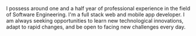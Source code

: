 I possess around one and a half year of professional experience in the field of Software Engineering. I'm a full stack web and mobile app developer. I am always seeking opportunities to learn new technological innovations, adapt to rapid changes, and be open to facing new challenges every day.
